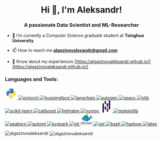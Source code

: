 <h1 align="center">Hi 👋, I'm Aleksandr!</h1>
<h3 align="center">A passionate Data Scientist and ML-Researcher</h3>

- 🌱 I’m currently a Computer Science graduate student at **Tsinghua University**

- 📫 How to reach me **algazinovalexandr@gmail.com**

- 📄 Know about my experiences [https://algazinovaleksandr.github.io/](https://algazinovaleksandr.github.io/)

<h3 align="left">Languages and Tools:</h3>
<p align="left">
  <!-- Python -->
  <a href="https://www.python.org" target="_blank" rel="noreferrer">
    <img src="https://raw.githubusercontent.com/devicons/devicon/master/icons/python/python-original.svg" alt="python" width="40" height="40"/>
  </a>
  <!-- PyTorch -->
  <a href="https://pytorch.org/" target="_blank" rel="noreferrer">
    <img src="https://www.vectorlogo.zone/logos/pytorch/pytorch-icon.svg" alt="pytorch" width="40" height="40"/>
  </a>
  <!-- Hugging Face Transformers -->
  <a href="https://huggingface.co/transformers/" target="_blank" rel="noreferrer">
    <img src="https://huggingface.co/front/assets/huggingface_logo.svg" alt="huggingface" width="40" height="40"/>
  </a>
  <!-- LangChain -->
  <a href="https://github.com/langchain-ai/langchain" target="_blank" rel="noreferrer">
    <img src="https://drive.google.com/file/d/12XsZQ0Bk2gSFOdoGjoaXZ0o5ZV5cYFhc/view?usp=drive_link" alt="langchain" width="40" height="40"/>
  </a>
  <!-- AutoGen -->
  <a href="https://github.com/microsoft/autogen" target="_blank" rel="noreferrer">
    <img src="https://images.app.goo.gl/LQY2bzvCDKGPqS3q9" alt="autogen" width="40" height="40"/>
  </a>
  <!-- spaCy -->
  <a href="https://spacy.io/" target="_blank" rel="noreferrer">
    <img src="https://raw.githubusercontent.com/explosion/spaCy/master/logo/spacy-logo.png" alt="spacy" width="40" height="40"/>
  </a>
  <!-- NLTK -->
  <a href="https://www.nltk.org/" target="_blank" rel="noreferrer">
    <img src="https://upload.wikimedia.org/wikipedia/commons/8/80/NLTK_Logo.png" alt="nltk" width="40" height="40"/>
  </a>
  <!-- scikit-learn -->
  <a href="https://scikit-learn.org/" target="_blank" rel="noreferrer">
    <img src="https://upload.wikimedia.org/wikipedia/commons/0/05/Scikit_learn_logo_small.svg" alt="scikit-learn" width="40" height="40"/>
  </a>
  <!-- CatBoost -->
  <a href="https://catboost.ai/" target="_blank" rel="noreferrer">
    <img src="https://catboost.ai/images/catboost_logo.png" alt="catboost" width="40" height="40"/>
  </a>
  <!-- LightGBM -->
  <a href="https://lightgbm.readthedocs.io/" target="_blank" rel="noreferrer">
    <img src="https://raw.githubusercontent.com/microsoft/LightGBM/master/docs/logo_lightgbm.svg" alt="lightgbm" width="40" height="40"/>
  </a>
  <!-- numpy -->
  <a href="https://numpy.org/" target="_blank" rel="noreferrer">
    <img src="https://www.vectorlogo.zone/logos/numpy/numpy-icon.svg" alt="numpy" width="40" height="40"/>
  </a>
  <!-- pandas -->
  <a href="https://pandas.pydata.org/" target="_blank" rel="noreferrer">
    <img src="https://raw.githubusercontent.com/devicons/devicon/2ae2a900d2f041da66e950e4d48052658d850630/icons/pandas/pandas-original.svg" alt="pandas" width="40" height="40"/>
  </a>
  <!-- matplotlib -->
  <a href="https://matplotlib.org/" target="_blank" rel="noreferrer">
    <img src="https://raw.githubusercontent.com/matplotlib/matplotlib/main/logo2.svg" alt="matplotlib" width="40" height="40"/>
  </a>
  <!-- seaborn -->
  <a href="https://seaborn.pydata.org/" target="_blank" rel="noreferrer">
    <img src="https://seaborn.pydata.org/_images/logo-mark-lightbg.svg" alt="seaborn" width="40" height="40"/>
  </a>
  <!-- AutoML -->
  <a href="https://cloud.google.com/automl" target="_blank" rel="noreferrer">
    <img src="https://cloud.google.com/_static/images/cloud/products/automl.svg" alt="automl" width="40" height="40"/>
  </a>
  <!-- PySpark -->
  <a href="https://spark.apache.org/docs/latest/api/python/" target="_blank" rel="noreferrer">
    <img src="https://spark.apache.org/images/spark-logo-trademark.png" alt="pyspark" width="40" height="40"/>
  </a>
  <!-- Git -->
  <a href="https://git-scm.com/" target="_blank" rel="noreferrer">
    <img src="https://www.vectorlogo.zone/logos/git-scm/git-scm-icon.svg" alt="git" width="40" height="40"/>
  </a>
  <!-- Docker -->
  <a href="https://www.docker.com/" target="_blank" rel="noreferrer">
    <img src="https://raw.githubusercontent.com/devicons/devicon/master/icons/docker/docker-original-wordmark.svg" alt="docker" width="40" height="40"/>
  </a>
  <!-- SQL -->
  <a href="https://en.wikipedia.org/wiki/SQL" target="_blank" rel="noreferrer">
    <img src="https://cdn.worldvectorlogo.com/logos/sql.svg" alt="sql" width="40" height="40"/>
  </a>
  <!-- Bash -->
  <a href="https://www.gnu.org/software/bash/" target="_blank" rel="noreferrer">
    <img src="https://www.vectorlogo.zone/logos/gnu_bash/gnu_bash-icon.svg" alt="bash" width="40" height="40"/>
  </a>
  <!-- Hadoop -->
  <a href="https://hadoop.apache.org/" target="_blank" rel="noreferrer">
    <img src="https://www.vectorlogo.zone/logos/apache_hadoop/apache_hadoop-icon.svg" alt="hadoop" width="40" height="40"/>
  </a>
  <!-- LaTeX -->
  <a href="https://www.latex-project.org/" target="_blank" rel="noreferrer">
    <img src="https://upload.wikimedia.org/wikipedia/commons/9/92/LaTeX_logo.svg" alt="latex" width="40" height="40"/>
  </a>
</p>


<p><img align="left" src="https://github-readme-stats.vercel.app/api/top-langs?username=algazinovaleksandr&show_icons=true&locale=en&layout=compact" alt="algazinovaleksandr" /></p>

<p>&nbsp;<img align="center" src="https://github-readme-stats.vercel.app/api?username=algazinovaleksandr&show_icons=true&locale=en" alt="algazinovaleksandr" /></p>
